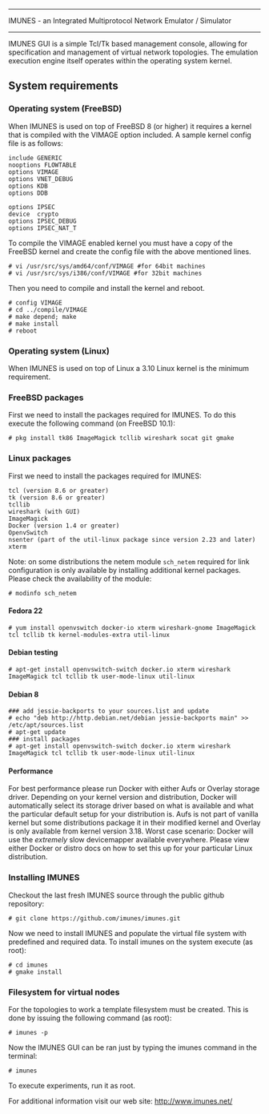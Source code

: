 ************************************************************************
IMUNES - an Integrated Multiprotocol Network Emulator / Simulator
************************************************************************

IMUNES GUI is a simple Tcl/Tk based management console, allowing for
specification and management of virtual network topologies. The emulation
execution engine itself operates within the operating system kernel.

System requirements
-------------------

### Operating system (FreeBSD)

When IMUNES is used on top of FreeBSD 8 (or higher) it requires a kernel
that is compiled with the VIMAGE option included. A sample kernel config file
is as follows:

    include GENERIC
    nooptions FLOWTABLE
    options VIMAGE
    options VNET_DEBUG
    options KDB
    options DDB

    options IPSEC
    device  crypto
    options IPSEC_DEBUG
    options IPSEC_NAT_T

To compile the VIMAGE enabled kernel you must have a copy of the
FreeBSD kernel and create the config file with the above mentioned
lines.

    # vi /usr/src/sys/amd64/conf/VIMAGE #for 64bit machines
    # vi /usr/src/sys/i386/conf/VIMAGE #for 32bit machines

Then you need to compile and install the kernel and reboot.

    # config VIMAGE
    # cd ../compile/VIMAGE
    # make depend; make
    # make install
    # reboot

### Operating system (Linux)

When IMUNES is used on top of Linux a 3.10 Linux kernel is the
minimum requirement.

### FreeBSD packages

First we need to install the packages required for IMUNES. To do
this execute the following command (on FreeBSD 10.1):

    # pkg install tk86 ImageMagick tcllib wireshark socat git gmake

### Linux packages

First we need to install the packages required for IMUNES:

    tcl (version 8.6 or greater)
    tk (version 8.6 or greater)
    tcllib
    wireshark (with GUI)
    ImageMagick
    Docker (version 1.4 or greater)
    OpenvSwitch
    nsenter (part of the util-linux package since version 2.23 and later)
    xterm

Note: on some distributions the netem module `sch_netem` required for link configuration is only available by installing additional kernel packages. Please check the availability of the module:

    # modinfo sch_netem

#### Fedora 22
    # yum install openvswitch docker-io xterm wireshark-gnome ImageMagick tcl tcllib tk kernel-modules-extra util-linux

#### Debian testing
    # apt-get install openvswitch-switch docker.io xterm wireshark ImageMagick tcl tcllib tk user-mode-linux util-linux

#### Debian 8
    ### add jessie-backports to your sources.list and update
    # echo "deb http://http.debian.net/debian jessie-backports main" >> /etc/apt/sources.list
    # apt-get update
    ### install packages
    # apt-get install openvswitch-switch docker.io xterm wireshark ImageMagick tcl tcllib tk user-mode-linux util-linux

#### Performance

For best performance please run Docker with either Aufs or Overlay storage
driver. Depending on your kernel version and distribution, Docker will
automatically select its storage driver based on what is available and what
the particular default setup for your distribution is. Aufs is not part of
vanilla kernel but some distributions package it in their modified kernel and
Overlay is only available from kernel version 3.18. Worst case scenario:
Docker will use the *extremely* slow devicemapper available everywhere.
Please view either Docker or distro docs on how to set this up for your
particular Linux distribution.

### Installing IMUNES

Checkout the last fresh IMUNES source through the public github
repository:

    # git clone https://github.com/imunes/imunes.git

Now we need to install IMUNES and populate the virtual file system
with predefined and required data. To install imunes on the system
execute (as root):

    # cd imunes
    # gmake install

### Filesystem for virtual nodes

For the topologies to work a template filesystem must be created.
This is done by issuing the following command (as root):

    # imunes -p

Now the IMUNES GUI can be ran just by typing the imunes command
in the terminal:

    # imunes

To execute experiments, run it as root.

For additional information visit our web site:
        http://www.imunes.net/
